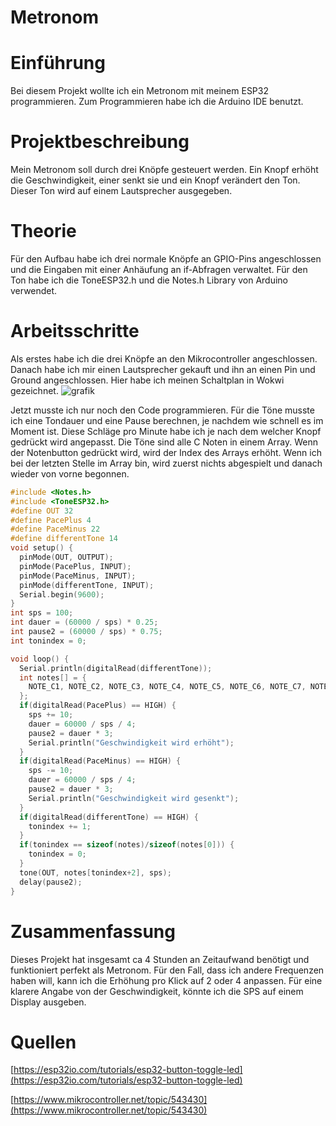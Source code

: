 # Metronom

# Einführung

Bei diesem Projekt wollte ich ein Metronom mit meinem ESP32 programmieren. Zum Programmieren habe ich die Arduino IDE benutzt.

# Projektbeschreibung

Mein Metronom soll durch drei Knöpfe gesteuert werden. Ein Knopf erhöht die Geschwindigkeit, einer senkt sie und ein Knopf verändert den Ton. Dieser Ton wird auf einem Lautsprecher ausgegeben.

# Theorie

Für den Aufbau habe ich drei normale Knöpfe an GPIO-Pins angeschlossen und die Eingaben mit einer Anhäufung an if-Abfragen verwaltet. Für den Ton habe ich die ToneESP32.h und die Notes.h Library von Arduino verwendet.

# Arbeitsschritte

Als erstes habe ich die drei Knöpfe an den Mikrocontroller angeschlossen. Danach habe ich mir einen Lautsprecher gekauft und ihn an einen Pin und Ground angeschlossen. Hier habe ich meinen Schaltplan in Wokwi gezeichnet.
![grafik](https://github.com/schlad3k/Metronom/assets/131366006/f7c69a76-698e-4953-8c2e-a573f6d8c635)

Jetzt musste ich nur noch den Code programmieren. Für die Töne musste ich eine Tondauer und eine Pause berechnen, je nachdem wie schnell es im Moment ist. Diese Schläge pro Minute habe ich je nach dem welcher Knopf gedrückt wird angepasst. Die Töne sind alle C Noten in einem Array. Wenn der Notenbutton gedrückt wird, wird der Index des Arrays erhöht. Wenn ich bei der letzten Stelle im Array bin, wird zuerst nichts abgespielt und danach wieder von vorne begonnen. 

```cpp
#include <Notes.h> 
#include <ToneESP32.h>
#define OUT 32
#define PacePlus 4
#define PaceMinus 22
#define differentTone 14
void setup() {
  pinMode(OUT, OUTPUT);
  pinMode(PacePlus, INPUT);
  pinMode(PaceMinus, INPUT);
  pinMode(differentTone, INPUT);
  Serial.begin(9600);
}
int sps = 100;
int dauer = (60000 / sps) * 0.25;
int pause2 = (60000 / sps) * 0.75;
int tonindex = 0;

void loop() {
  Serial.println(digitalRead(differentTone));
  int notes[] = {
    NOTE_C1, NOTE_C2, NOTE_C3, NOTE_C4, NOTE_C5, NOTE_C6, NOTE_C7, NOTE_C8
  };
  if(digitalRead(PacePlus) == HIGH) {
    sps += 10;
    dauer = 60000 / sps / 4;
    pause2 = dauer * 3;
    Serial.println("Geschwindigkeit wird erhöht");
  }
  if(digitalRead(PaceMinus) == HIGH) {
    sps -= 10;
    dauer = 60000 / sps / 4;
    pause2 = dauer * 3;
    Serial.println("Geschwindigkeit wird gesenkt");
  }
  if(digitalRead(differentTone) == HIGH) {
    tonindex += 1;
  }
  if(tonindex == sizeof(notes)/sizeof(notes[0])) {
    tonindex = 0;
  }
  tone(OUT, notes[tonindex+2], sps);
  delay(pause2);
}
```

# Zusammenfassung

Dieses Projekt hat insgesamt ca 4 Stunden an Zeitaufwand benötigt und funktioniert perfekt als Metronom. Für den Fall, dass ich andere Frequenzen haben will, kann ich die Erhöhung pro Klick auf 2 oder 4 anpassen. Für eine klarere Angabe von der Geschwindigkeit, könnte ich die SPS auf einem Display ausgeben.

# Quellen

[https://esp32io.com/tutorials/esp32-button-toggle-led](https://esp32io.com/tutorials/esp32-button-toggle-led)

[https://www.mikrocontroller.net/topic/543430](https://www.mikrocontroller.net/topic/543430)
